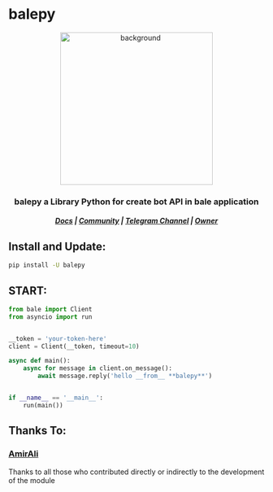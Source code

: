 # balepy

<p align=center>
<img src="https://s8.uupload.ir/files/balethon_uvi2_esnh.png" style="width: 300px; height: 300px;" align=center alt="background">
</p>
<h3 align="center"> balepy a Library Python for create bot API in bale application <br> <h5 align=center> <a href="https://balepy.github.io"> Docs</a> | <a href="https://t.me/TheLinuxGP">Community</a> | <a href="https://t.me/TheCommit">Telegram Channel</a> | <a href="https://github.com/OnlyRad">Owner</a></h5></h3>


## Install and Update:
```bash
pip install -U balepy
```

## START:
```python
from bale import Client
from asyncio import run


__token = 'your-token-here'
client = Client(__token, timeout=10)

async def main():
    async for message in client.on_message():
        await message.reply('hello __from__ **balepy**')


if __name__ == '__main__':
    run(main())
```


## Thanks To:
### <a href="https://github.com/metect">AmirAli</a>

<p>Thanks to all those who contributed directly or indirectly to the development of the module</p>
